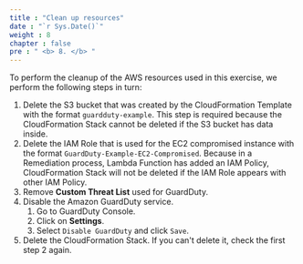 ```yaml
---
title : "Clean up resources"
date : "`r Sys.Date()`"
weight : 8
chapter : false
pre : " <b> 8. </b> "
---
```

To perform the cleanup of the AWS resources used in this exercise, we perform the following steps in turn:

1. Delete the S3 bucket that was created by the CloudFormation Template with the format `guardduty-example`. This step is required because the CloudFormation Stack cannot be deleted if the S3 bucket has data inside.
2. Delete the IAM Role that is used for the EC2 compromised instance with the format `GuardDuty-Example-EC2-Compromised`. Because in a Remediation process, Lambda Function has added an IAM Policy, CloudFormation Stack will not be deleted if the IAM Role appears with other IAM Policy.
3. Remove **Custom Threat List** used for GuardDuty.
4. Disable the Amazon GuardDuty service.
   1. Go to GuardDuty Console.
   2. Click on **Settings**.
   3. Select `Disable GuardDuty` and click `Save`.
5. Delete the CloudFormation Stack. If you can't delete it, check the first step 2 again.
